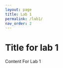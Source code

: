 ```yaml
---
layout: page
title: Lab 1
permalink: /lab1/
nav_order: 2
---
```


# Title for lab 1

Content For Lab 1
